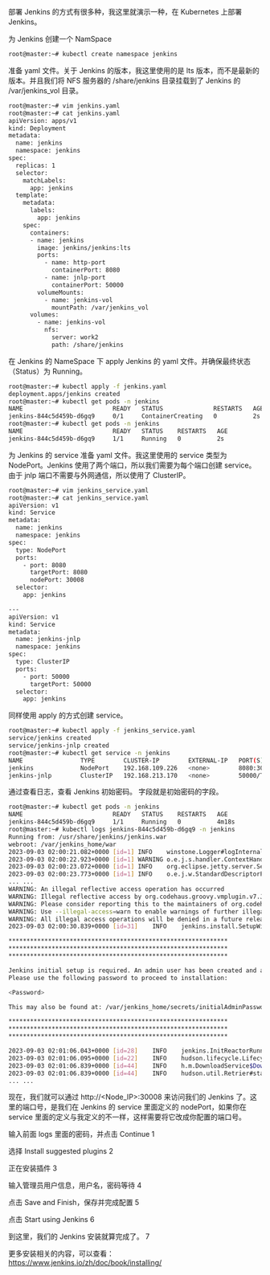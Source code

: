 部署 Jenkins 的方式有很多种，我这里就演示一种，在 Kubernetes 上部署 Jenkins。

为 Jenkins 创建一个 NamSpace
```bash
root@master:~# kubectl create namespace jenkins
```

准备 yaml 文件。关于 Jenkins 的版本，我这里使用的是 lts 版本，而不是最新的版本。并且我们将 NFS 服务器的 /share/jenkins 目录挂载到了 Jenkins 的 /var/jenkins_vol 目录。
```bash
root@master:~# vim jenkins.yaml 
root@master:~# cat jenkins.yaml
apiVersion: apps/v1
kind: Deployment
metadata:
  name: jenkins
  namespace: jenkins
spec:
  replicas: 1
  selector:
    matchLabels:
      app: jenkins
  template:
    metadata:
      labels:
        app: jenkins
    spec:
      containers:
      - name: jenkins
        image: jenkins/jenkins:lts
        ports:
          - name: http-port
            containerPort: 8080
          - name: jnlp-port
            containerPort: 50000
        volumeMounts:
          - name: jenkins-vol
            mountPath: /var/jenkins_vol
      volumes:
        - name: jenkins-vol
          nfs:
            server: work2
            path: /share/jenkins
```

在 Jenkins 的 NameSpace 下 apply Jenkins 的 yaml 文件。并确保最终状态（Status）为 Running。
```bash
root@master:~# kubectl apply -f jenkins.yaml 
deployment.apps/jenkins created
root@master:~# kubectl get pods -n jenkins
NAME                         READY   STATUS              RESTARTS   AGE
jenkins-844c5d459b-d6gq9     0/1     ContainerCreating   0          2s
root@master:~# kubectl get pods -n jenkins
NAME                         READY   STATUS    RESTARTS   AGE
jenkins-844c5d459b-d6gq9     1/1     Running   0          2s
```

为 Jenkins 的 service 准备 yaml 文件。我这里使用的 service 类型为 NodePort。Jenkins 使用了两个端口，所以我们需要为每个端口创建 service。由于 jnlp 端口不需要与外网通信，所以使用了 ClusterIP。
```bash
root@master:~# vim jenkins_service.yaml 
root@master:~# cat jenkins_service.yaml
apiVersion: v1
kind: Service
metadata:
  name: jenkins
  namespace: jenkins
spec:
  type: NodePort
  ports:
    - port: 8080
      targetPort: 8080
      nodePort: 30008
  selector:
    app: jenkins

---
apiVersion: v1
kind: Service
metadata:
  name: jenkins-jnlp
  namespace: jenkins
spec:
  type: ClusterIP
  ports:
    - port: 50000
      targetPort: 50000
  selector:
    app: jenkins
```

同样使用 apply 的方式创建 service。
```bash
root@master:~# kubectl apply -f jenkins_service.yaml 
service/jenkins created
service/jenkins-jnlp created
root@master:~# kubectl get service -n jenkins
NAME                TYPE        CLUSTER-IP        EXTERNAL-IP   PORT(S)          AGE
jenkins             NodePort    192.168.109.226   <none>        8080:30008/TCP   9s
jenkins-jnlp        ClusterIP   192.168.213.170   <none>        50000/TCP        9s
```

通过查看日志，查看 Jenkins 初始密码。<Password> 字段就是初始密码的字段。
```bash
root@master:~# kubectl get pods -n jenkins
NAME                         READY   STATUS    RESTARTS   AGE
jenkins-844c5d459b-d6gq9     1/1     Running   0          4m18s
root@master:~# kubectl logs jenkins-844c5d459b-d6gq9 -n jenkins
Running from: /usr/share/jenkins/jenkins.war
webroot: /var/jenkins_home/war
2023-09-03 02:00:21.082+0000 [id=1]	INFO	winstone.Logger#logInternal: Beginning extraction from war file
2023-09-03 02:00:22.923+0000 [id=1]	WARNING	o.e.j.s.handler.ContextHandler#setContextPath: Empty contextPath
2023-09-03 02:00:23.072+0000 [id=1]	INFO	org.eclipse.jetty.server.Server#doStart: jetty-10.0.15; built: 2023-04-11T17:25:14.480Z; git: 68017dbd00236bb7e187330d7585a059610f661d; jvm 11.0.20+8
2023-09-03 02:00:23.773+0000 [id=1]	INFO	o.e.j.w.StandardDescriptorProcessor#visitServlet: NO JSP Support for /, did not find org.eclipse.jetty.jsp.JettyJspServlet
... ...
WARNING: An illegal reflective access operation has occurred
WARNING: Illegal reflective access by org.codehaus.groovy.vmplugin.v7.Java7$1 (file:/var/jenkins_home/war/WEB-INF/lib/groovy-all-2.4.21.jar) to constructor java.lang.invoke.MethodHandles$Lookup(java.lang.Class,int)
WARNING: Please consider reporting this to the maintainers of org.codehaus.groovy.vmplugin.v7.Java7$1
WARNING: Use --illegal-access=warn to enable warnings of further illegal reflective access operations
WARNING: All illegal access operations will be denied in a future release
2023-09-03 02:00:30.839+0000 [id=31]	INFO	jenkins.install.SetupWizard#init: 

*************************************************************
*************************************************************
*************************************************************

Jenkins initial setup is required. An admin user has been created and a password generated.
Please use the following password to proceed to installation:

<Password>

This may also be found at: /var/jenkins_home/secrets/initialAdminPassword

*************************************************************
*************************************************************
*************************************************************

2023-09-03 02:01:06.043+0000 [id=28]	INFO	jenkins.InitReactorRunner$1#onAttained: Completed initialization
2023-09-03 02:01:06.095+0000 [id=22]	INFO	hudson.lifecycle.Lifecycle#onReady: Jenkins is fully up and running
2023-09-03 02:01:06.839+0000 [id=44]	INFO	h.m.DownloadService$Downloadable#load: Obtained the updated data file for hudson.tasks.Maven.MavenInstaller
2023-09-03 02:01:06.839+0000 [id=44]	INFO	hudson.util.Retrier#start: Performed the action check updates server successfully at the attempt #1
... ...

```

现在，我们就可以通过 http://<Node_IP>:30008 来访问我们的 Jenkins 了。这里的端口号，是我们在 Jenkins 的 service 里面定义的 nodePort，如果你在 service 里面的定义与我定义的不一样，这样需要将它改成你配置的端口号。

输入前面 logs 里面的密码，并点击 Continue
1

选择 Install suggested plugins
2

正在安装插件
3

输入管理员用户信息，用户名，密码等待
4

点击 Save and Finish，保存并完成配置
5

点击 Start using Jenkins
6

到这里，我们的 Jenkins 安装就算完成了。
7

更多安装相关的内容，可以查看：https://www.jenkins.io/zh/doc/book/installing/